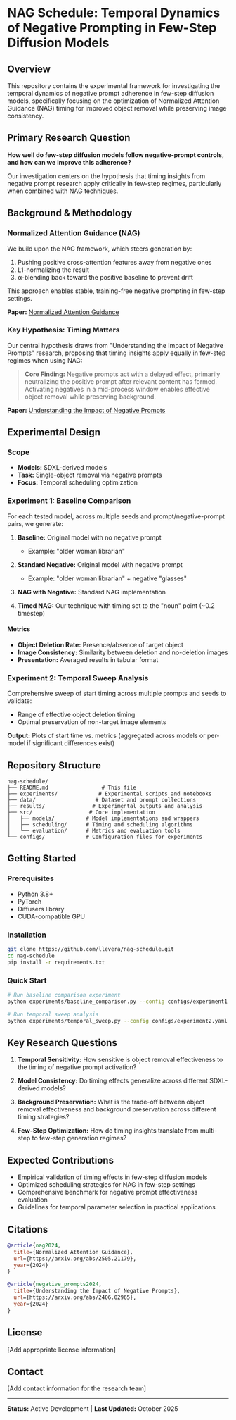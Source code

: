 # NAG Schedule: Temporal Dynamics of Negative Prompting in Few-Step Diffusion Models

## Overview

This repository contains the experimental framework for investigating the temporal dynamics of negative prompt adherence in few-step diffusion models, specifically focusing on the optimization of Normalized Attention Guidance (NAG) timing for improved object removal while preserving image consistency.

## Primary Research Question

**How well do few-step diffusion models follow negative-prompt controls, and how can we improve this adherence?**

Our investigation centers on the hypothesis that timing insights from negative prompt research apply critically in few-step regimes, particularly when combined with NAG techniques.

## Background & Methodology

### Normalized Attention Guidance (NAG)

We build upon the NAG framework, which steers generation by:
1. Pushing positive cross-attention features away from negative ones
2. L1-normalizing the result
3. α-blending back toward the positive baseline to prevent drift

This approach enables stable, training-free negative prompting in few-step settings.

**Paper:** [Normalized Attention Guidance](https://arxiv.org/abs/2505.21179)

### Key Hypothesis: Timing Matters

Our central hypothesis draws from "Understanding the Impact of Negative Prompts" research, proposing that timing insights apply equally in few-step regimes when using NAG:

> **Core Finding:** Negative prompts act with a delayed effect, primarily neutralizing the positive prompt after relevant content has formed. Activating negatives in a mid-process window enables effective object removal while preserving background.

**Paper:** [Understanding the Impact of Negative Prompts](https://arxiv.org/abs/2406.02965)

## Experimental Design

### Scope
- **Models:** SDXL-derived models
- **Task:** Single-object removal via negative prompts
- **Focus:** Temporal scheduling optimization

### Experiment 1: Baseline Comparison

For each tested model, across multiple seeds and prompt/negative-prompt pairs, we generate:

1. **Baseline:** Original model with no negative prompt
   - Example: "older woman librarian"
   
2. **Standard Negative:** Original model with negative prompt
   - Example: "older woman librarian" + negative "glasses"
   
3. **NAG with Negative:** Standard NAG implementation
   
4. **Timed NAG:** Our technique with timing set to the "noun" point (~0.2 timestep)

#### Metrics
- **Object Deletion Rate:** Presence/absence of target object
- **Image Consistency:** Similarity between deletion and no-deletion images
- **Presentation:** Averaged results in tabular format

### Experiment 2: Temporal Sweep Analysis

Comprehensive sweep of start timing across multiple prompts and seeds to validate:
- Range of effective object deletion timing
- Optimal preservation of non-target image elements

**Output:** Plots of start time vs. metrics (aggregated across models or per-model if significant differences exist)

## Repository Structure

```
nag-schedule/
├── README.md                 # This file
├── experiments/             # Experimental scripts and notebooks
├── data/                   # Dataset and prompt collections
├── results/               # Experimental outputs and analysis
├── src/                  # Core implementation
│   ├── models/          # Model implementations and wrappers
│   ├── scheduling/      # Timing and scheduling algorithms
│   └── evaluation/      # Metrics and evaluation tools
└── configs/             # Configuration files for experiments
```

## Getting Started

### Prerequisites
- Python 3.8+
- PyTorch
- Diffusers library
- CUDA-compatible GPU

### Installation
```bash
git clone https://github.com/llevera/nag-schedule.git
cd nag-schedule
pip install -r requirements.txt
```

### Quick Start
```bash
# Run baseline comparison experiment
python experiments/baseline_comparison.py --config configs/experiment1.yaml

# Run temporal sweep analysis
python experiments/temporal_sweep.py --config configs/experiment2.yaml
```

## Key Research Questions

1. **Temporal Sensitivity:** How sensitive is object removal effectiveness to the timing of negative prompt activation?

2. **Model Consistency:** Do timing effects generalize across different SDXL-derived models?

3. **Background Preservation:** What is the trade-off between object removal effectiveness and background preservation across different timing strategies?

4. **Few-Step Optimization:** How do timing insights translate from multi-step to few-step generation regimes?

## Expected Contributions

- Empirical validation of timing effects in few-step diffusion models
- Optimized scheduling strategies for NAG in few-step settings
- Comprehensive benchmark for negative prompt effectiveness evaluation
- Guidelines for temporal parameter selection in practical applications

## Citations

```bibtex
@article{nag2024,
  title={Normalized Attention Guidance},
  url={https://arxiv.org/abs/2505.21179},
  year={2024}
}

@article{negative_prompts2024,
  title={Understanding the Impact of Negative Prompts},
  url={https://arxiv.org/abs/2406.02965},
  year={2024}
}
```

## License

[Add appropriate license information]

## Contact

[Add contact information for the research team]

---

**Status:** Active Development | **Last Updated:** October 2025